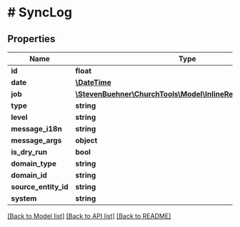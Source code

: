 # # SyncLog

## Properties

Name | Type | Description | Notes
------------ | ------------- | ------------- | -------------
**id** | **float** |  |
**date** | [**\DateTime**](\DateTime.md) |  |
**job** | [**\StevenBuehner\ChurchTools\Model\InlineResponse200111Job**](InlineResponse200111Job.md) |  |
**type** | **string** |  |
**level** | **string** |  |
**message_i18n** | **string** |  | [optional]
**message_args** | **object** |  | [optional]
**is_dry_run** | **bool** |  |
**domain_type** | **string** |  |
**domain_id** | **string** |  |
**source_entity_id** | **string** |  |
**system** | **string** |  |

[[Back to Model list]](../../README.md#models) [[Back to API list]](../../README.md#endpoints) [[Back to README]](../../README.md)
